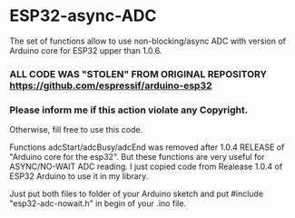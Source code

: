 # ESP32-async-ADC
The set of functions allow to use non-blocking/async ADC with version of Arduino core for ESP32 upper than 1.0.6.

### ALL CODE WAS "STOLEN" FROM ORIGINAL REPOSITORY https://github.com/espressif/arduino-esp32
### Please inform me if this action violate any Copyright.
 
 Otherwise, fill free to use this code.
  
 Functions adcStart/adcBusy/adcEnd was removed after 1.0.4 RELEASE of "Arduino core for the esp32".
 But these functions are very useful for ASYNC/NO-WAIT ADC reading.
 I just copied code from Realease 1.0.4 of ESP32 Arduino to use it in my library.
  
 Just put both files to folder of your Arduino sketch and put #include "esp32-adc-nowait.h" in begin of your .ino file.
 
